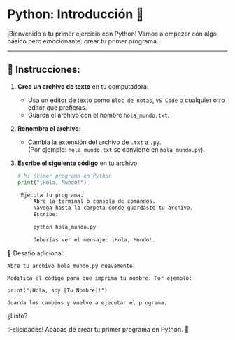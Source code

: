 # Python: Introducción 🐍

¡Bienvenido a tu primer ejercicio con Python! Vamos a empezar con algo básico pero emocionante: crear tu primer programa.

---

## 🚀 **Instrucciones:**

1. **Crea un archivo de texto** en tu computadora:
   - Usa un editor de texto como `Bloc de notas`, `VS Code` o cualquier otro editor que prefieras.
   - Guarda el archivo con el nombre `hola_mundo.txt`.

2. **Renombra el archivo**:
   - Cambia la extensión del archivo de `.txt` a `.py`.  
     (Por ejemplo: `hola_mundo.txt` se convierte en `hola_mundo.py`).

3. **Escribe el siguiente código** en tu archivo:

   ```python
   # Mi primer programa en Python
   print("¡Hola, Mundo!")

    Ejecuta tu programa:
        Abre la terminal o consola de comandos.
        Navega hasta la carpeta donde guardaste tu archivo.
        Escribe:

        python hola_mundo.py

        Deberías ver el mensaje: ¡Hola, Mundo!.

📝 Desafío adicional:

    Abre tu archivo hola_mundo.py nuevamente.

    Modifica el código para que imprima tu nombre. Por ejemplo:

    print("¡Hola, soy [Tu Nombre]!")

    Guarda los cambios y vuelve a ejecutar el programa.

¿Listo?

¡Felicidades! Acabas de crear tu primer programa en Python. 🎉



